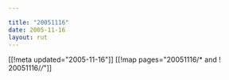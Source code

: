 ```yaml
---

title: "20051116"
date: 2005-11-16
layout: rut
---
```


[[!meta updated="2005-11-16"]]
[[!map pages="20051116/* and ! 20051116/*/*"]]
